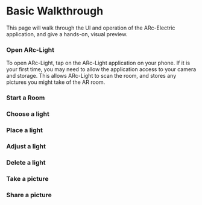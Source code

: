 # Basic Walkthrough

This page will walk through the UI and operation of the ARc-Electric application, and give a hands-on, visual preview.


### Open ARc-Light
To open ARc-Light, tap on the ARc-Light application on your phone. If it is your first time, you may need to allow the application access to your camera and storage. This allows ARc-Light to scan the room, and stores any pictures you might take of the AR room.


### Start a Room

### Choose a light

### Place a light

### Adjust a light

### Delete a light

### Take a picture

### Share a picture
